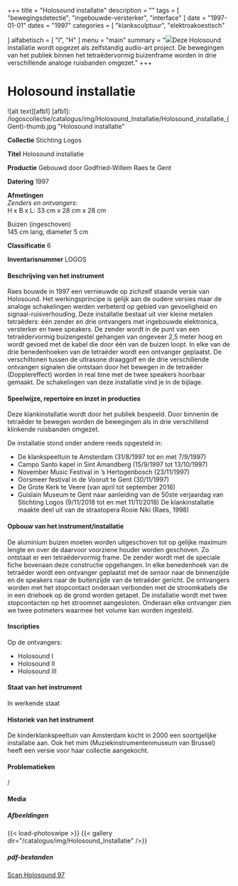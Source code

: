 ﻿+++
title = "Holosound installatie"
description = ""
tags = [ "bewegingsdetectie", "ingebouwde-versterker", "interface"
]
date = "1997-01-01"
dates = "1997"
categories = [
    "klanksculptuur", "elektroakoestisch"

]
alfabetisch = [ "I", "H"
]
menu = "main"
summary = "<a href='/logoscollectie/catalogus/1997/holosound_installatie'><img src='/logoscollectie/catalogus/img/Holosound_Installatie/Holosound_installatie_(Gent)-thumb.jpg'></a>Deze Holosound installatie wordt opgezet als zelfstandig audio-art project. De bewegingen van het publiek binnen het tetraëdervormig buizenframe worden in drie verschillende analoge ruisbanden omgezet."
+++

# Holosound installatie

![alt text][afb1]
[afb1]: /logoscollectie/catalogus/img/Holosound_Installatie/Holosound_installatie_(Gent)-thumb.jpg "Holosound installatie"

**Collectie**
Stichting Logos

**Titel**
Holosound installatie

**Productie**
Gebouwd door Godfried-Willem Raes te Gent

**Datering**
1997

**Afmetingen**<br>
*Zenders en ontvangers:*<br>
H x B x L: 33 cm x 28 cm x 28 cm


Buizen (ingeschoven)<br>
145 cm lang, diameter 5 cm

**Classificatie**
6

**Inventarisnummer**
LOGOS

#### Beschrijving van het instrument
Raes bouwde in 1997 een vernieuwde op zichzelf staande versie van Holosound. Het werkingsprincipe is gelijk aan de oudere versies maar de analoge schakelingen werden verbeterd op gebied van gevoeligheid en signaal-ruisverhouding. 
Deze installatie bestaat uit vier kleine metalen tetraëders: één zender en drie ontvangers met ingebouwde elektronica, versterker en twee speakers. De zender wordt in de punt van een tetraëdervormig buizengestel gehangen van ongeveer 2,5 meter hoog en wordt gevoed met de kabel die door één van de buizen loopt. In elke van de drie benedenhoeken van de tetraëder wordt een ontvanger geplaatst. De verschiltonen tussen de ultrasone draaggolf en de drie verschillende ontvangen signalen die ontstaan door het bewegen in de tetraëder (Dopplereffect) worden in real time met de twee speakers hoorbaar gemaakt. De schakelingen van deze installatie vind je in de bijlage.

#### Speelwijze, repertoire en inzet in producties
Deze klankinstallatie wordt door het publiek bespeeld. Door binnenin de tetraëder te bewegen worden de bewegingen als in drie verschillend klinkende ruisbanden omgezet. 

De installatie stond onder andere reeds opgesteld in:
- De klankspeeltuin te Amsterdam (31/8/1997 tot en met 7/9/1997)
- Campo Santo kapel in Sint Amandberg (15/9/1997 tot 13/10/1997) 
- November Music Festival in ’s Hertogenbosch (23/11/1997) 
- Oorsmeer festival in de Vooruit te Gent (30/11/1997) 
- De Grote Kerk te Veere (van april tot september 2016)
- Guislain Museum te Gent naar aanleiding van de 50ste verjaardag van Stichting Logos (9/11/2018 tot en met 11/11/2018)
De klankinstallatie maakte deel uit van de straatopera Rooie Niki (Raes, 1998)

#### Opbouw van het instrument/installatie
De aluminium buizen moeten worden uitgeschoven tot op gelijke maximum lengte en over de daarvoor voorziene houder worden geschoven. Zo ontstaat er een tetraëdervormig frame. De zender wordt met de speciale fiche bovenaan deze constructie opgehangen. In elke benedenhoek van de tetraëder wordt een ontvanger geplaatst met de sensor naar de binnenzijde en de speakers naar de buitenzijde van de tetraëder gericht. 
De ontvangers worden met het stopcontact onderaan verbonden met de stroomkabels die in een driehoek op de grond worden getapet. De installatie wordt met twee stopcontacten op het stroomnet aangesloten. Onderaan elke ontvanger zien we twee potmeters waarmee het volume kan worden ingesteld.  

#### Inscripties
Op de ontvangers:
- Holosound I
- Holosound II
- Holosound III

#### Staat van het instrument
In werkende staat 

#### Historiek van het instrument
De kinderklankspeeltuin van Amsterdam kocht in 2000 een soortgelijke installatie aan.
Ook het mim (Muziekinstrumentenmuseum van Brussel) heeft een versie voor haar collectie aangekocht.

#### Problematieken
/

#### Media
##### Afbeeldingen
{{< load-photoswipe >}}
{{< gallery dir="/catalogus/img/Holosound_Installatie" />}}

##### pdf-bestanden
[Scan Holosound 97](/logoscollectie/catalogus/pdf/Holosound_Installatie/Scan%20holosound%2097%20(audio%20art%20installatie).pdf)

